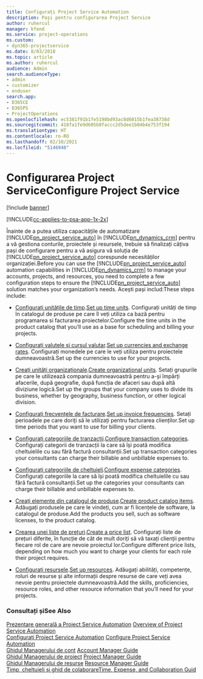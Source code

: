 ```yaml
---
title: Configurați Project Service Automation
description: Pași pentru configurarea Project Service
author: ruhercul
manager: kfend
ms.service: project-operations
ms.custom:
- dyn365-projectservice
ms.date: 8/03/2018
ms.topic: article
ms.author: ruhercul
audience: Admin
search.audienceType:
- admin
- customizer
- enduser
search.app:
- D365CE
- D365PS
- ProjectOperations
ms.openlocfilehash: ec5381f91b1fe5198bd93ac8d6015b1fea38738d
ms.sourcegitcommit: 418fa1fe9d605b8faccc2d5dee1b04b4e753f194
ms.translationtype: HT
ms.contentlocale: ro-RO
ms.lasthandoff: 02/10/2021
ms.locfileid: "5146948"
---
```

# <a name="configure-project-service"></a><span data-ttu-id="d247f-103">Configurarea Project Service</span><span class="sxs-lookup"><span data-stu-id="d247f-103">Configure Project Service</span></span>

[!include [banner](../includes/psa-now-project-operations.md)]

[!INCLUDE[cc-applies-to-psa-app-1x-2x](../includes/cc-applies-to-psa-app-1x-2x.md)]

<span data-ttu-id="d247f-104">Înainte de a putea utiliza capacitățile de automatizare [!INCLUDE[pn_project_service_auto](../includes/pn-project-service-auto.md)] în [!INCLUDE[pn_dynamics_crm](../includes/pn-dynamics-crm.md)] pentru a vă gestiona conturile, proiectele și resursele, trebuie să finalizați câțiva pași de configurare pentru a vă asigura vă soluția de [!INCLUDE[pn_project_service_auto](../includes/pn-project-service-auto.md)] corespunde necesităților organizației.</span><span class="sxs-lookup"><span data-stu-id="d247f-104">Before you can use the [!INCLUDE[pn_project_service_auto](../includes/pn-project-service-auto.md)] automation capabilities in [!INCLUDE[pn_dynamics_crm](../includes/pn-dynamics-crm.md)] to manage your accounts, projects, and resources, you need to complete a few configuration steps to ensure the [!INCLUDE[pn_project_service_auto](../includes/pn-project-service-auto.md)] solution matches your organization’s needs.</span></span> <span data-ttu-id="d247f-105">Acești pași includ:</span><span class="sxs-lookup"><span data-stu-id="d247f-105">These steps include:</span></span>  
  
-   <span data-ttu-id="d247f-106">[Configurați unitățile de timp](../psa/set-up-time-units.md).</span><span class="sxs-lookup"><span data-stu-id="d247f-106">[Set up time units](../psa/set-up-time-units.md).</span></span> <span data-ttu-id="d247f-107">Configurați unități de timp în catalogul de produse pe care îl veți utiliza ca bază pentru programarea si facturarea proiectelor.</span><span class="sxs-lookup"><span data-stu-id="d247f-107">Configure the time units in the product catalog that you’ll use as a base for scheduling and billing your projects.</span></span>  
  
-   <span data-ttu-id="d247f-108">[Configurați valutele și cursul valutar](../psa/set-up-currencies-exchange-rates.md).</span><span class="sxs-lookup"><span data-stu-id="d247f-108">[Set up currencies and exchange rates](../psa/set-up-currencies-exchange-rates.md).</span></span> <span data-ttu-id="d247f-109">Configurați monedele pe care le veți utiliza pentru proiectele dumneavoastră.</span><span class="sxs-lookup"><span data-stu-id="d247f-109">Set up the currencies to use for your projects.</span></span>  
  
-   <span data-ttu-id="d247f-110">[Creați unități organizaționale](../psa/create-organizational-units.md).</span><span class="sxs-lookup"><span data-stu-id="d247f-110">[Create organizational units](../psa/create-organizational-units.md).</span></span> <span data-ttu-id="d247f-111">Setați grupurile pe care le utilizează compania dumneavoastră pentru a-și împărți afacerile, după geografie, după funcția de afaceri sau după altă diviziune logică.</span><span class="sxs-lookup"><span data-stu-id="d247f-111">Set up the groups that your company uses to divide its business, whether by geography, business function, or other logical division.</span></span>  
  
-   <span data-ttu-id="d247f-112">[Configurați frecvențele de facturare](../psa/set-up-invoice-frequencies.md).</span><span class="sxs-lookup"><span data-stu-id="d247f-112">[Set up invoice frequencies](../psa/set-up-invoice-frequencies.md).</span></span> <span data-ttu-id="d247f-113">Setați perioadele pe care doriți să le utilizați pentru facturarea clienților.</span><span class="sxs-lookup"><span data-stu-id="d247f-113">Set up time periods that you want to use for billing your clients.</span></span>  
  
-   <span data-ttu-id="d247f-114">[Configurați categoriile de tranzacții](../psa/configure-transaction-categories.md).</span><span class="sxs-lookup"><span data-stu-id="d247f-114">[Configure transaction categories](../psa/configure-transaction-categories.md).</span></span> <span data-ttu-id="d247f-115">Configurați categorii de tranzacții la care să își poată modifica cheltuielile cu sau fără factură consultanții.</span><span class="sxs-lookup"><span data-stu-id="d247f-115">Set up transaction categories your consultants can charge their billable and unbillable expenses to.</span></span>  
  
-   <span data-ttu-id="d247f-116">[Configurați categoriile de cheltuieli](../psa/configure-expense-categories.md).</span><span class="sxs-lookup"><span data-stu-id="d247f-116">[Configure expense categories](../psa/configure-expense-categories.md).</span></span> <span data-ttu-id="d247f-117">Configurați categoriile la care să își poată modifica cheltuielile cu sau fără factură consultanții.</span><span class="sxs-lookup"><span data-stu-id="d247f-117">Set up the categories your consultants can charge their billable and unbillable expenses to.</span></span>  
  
-   <span data-ttu-id="d247f-118">[Creați elemente din catalogul de produse](../psa/create-product-catalog-items.md).</span><span class="sxs-lookup"><span data-stu-id="d247f-118">[Create product catalog items](../psa/create-product-catalog-items.md).</span></span> <span data-ttu-id="d247f-119">Adăugați produsele pe care le vindeți, cum ar fi licențele de software, la catalogul de produse.</span><span class="sxs-lookup"><span data-stu-id="d247f-119">Add the products you sell, such as software licenses, to the product catalog.</span></span>  
  
-   <span data-ttu-id="d247f-120">[Crearea unei liste de prețuri](../psa/create-price-list.md).</span><span class="sxs-lookup"><span data-stu-id="d247f-120">[Create a price list](../psa/create-price-list.md).</span></span> <span data-ttu-id="d247f-121">Configurați liste de prețuri diferite, în funcție de cât de mult doriți să vă taxați clienții pentru fiecare rol de care are nevoie proiectul lor.</span><span class="sxs-lookup"><span data-stu-id="d247f-121">Configure different price lists, depending on how much you want to charge your clients for each role their project requires.</span></span>  
  
-   <span data-ttu-id="d247f-122">[Configurați resursele](../psa/set-up-resources.md).</span><span class="sxs-lookup"><span data-stu-id="d247f-122">[Set up resources](../psa/set-up-resources.md).</span></span> <span data-ttu-id="d247f-123">Adăugați abilități, competențe, roluri de resurse și alte informații despre resurse de care veți avea nevoie pentru proiectele dumneavoastră.</span><span class="sxs-lookup"><span data-stu-id="d247f-123">Add the skills, proficiencies, resource roles, and other resource information that you’ll need for your projects.</span></span>  
  
### <a name="see-also"></a><span data-ttu-id="d247f-124">Consultați și</span><span class="sxs-lookup"><span data-stu-id="d247f-124">See Also</span></span>  
 <span data-ttu-id="d247f-125">[Prezentare generală a Project Service Automation](../psa/overview.md) </span><span class="sxs-lookup"><span data-stu-id="d247f-125">[Overview of Project Service Automation](../psa/overview.md) </span></span>  
 <span data-ttu-id="d247f-126">[Configurați Project Service Automation](../psa/configure.md) </span><span class="sxs-lookup"><span data-stu-id="d247f-126">[Configure Project Service Automation](../psa/configure.md) </span></span>  
 <span data-ttu-id="d247f-127">[Ghidul Managerului de cont](../psa/account-manager-guide.md) </span><span class="sxs-lookup"><span data-stu-id="d247f-127">[Account Manager Guide](../psa/account-manager-guide.md) </span></span>  
 <span data-ttu-id="d247f-128">[Ghidul Managerului de proiect](../psa/project-manager-guide.md) </span><span class="sxs-lookup"><span data-stu-id="d247f-128">[Project Manager Guide](../psa/project-manager-guide.md) </span></span>  
 <span data-ttu-id="d247f-129">[Ghidul Managerului de resurse](../psa/resource-manager-guide.md) </span><span class="sxs-lookup"><span data-stu-id="d247f-129">[Resource Manager Guide](../psa/resource-manager-guide.md) </span></span>  
 [<span data-ttu-id="d247f-130">Timp, cheltuieli și ghid de colaborare</span><span class="sxs-lookup"><span data-stu-id="d247f-130">Time, Expense, and Collaboration Guid</span></span>](../psa/time-expense-collaboration-guide.md)
